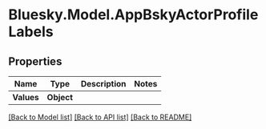 # Bluesky.Model.AppBskyActorProfileLabels

## Properties

Name | Type | Description | Notes
------------ | ------------- | ------------- | -------------
**Values** | **Object** |  | 

[[Back to Model list]](../README.md#documentation-for-models) [[Back to API list]](../README.md#documentation-for-api-endpoints) [[Back to README]](../README.md)

